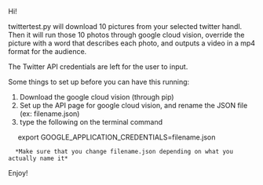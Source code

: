 Hi!

twittertest.py will download 10 pictures from your selected twitter handl. Then it will run those 10 photos through google cloud vision, override the picture with a word that describes each photo, and outputs a video in a mp4 format for the audience.

The Twitter API credentials are left for the user to input.

Some things to set up before you can have this running: 
  1. Download the google cloud vision (through pip)
  2. Set up the API page for google cloud vision, and rename the JSON file (ex: filename.json)
  3. type the following on the terminal command
  
      export GOOGLE_APPLICATION_CREDENTIALS=filename.json
      
      
      *Make sure that you change filename.json depending on what you actually name it*

Enjoy!
